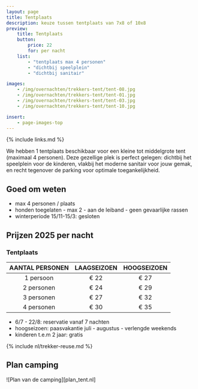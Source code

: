 ```yaml
---
layout: page
title: Tentplaats
description: keuze tussen tentplaats van 7x8 of 10x8
preview:
    title: Tentplaats
    button:
        price: 22
        for: per nacht
    list:
        - "tentplaats max 4 personen"
        - "dichtbij speelplein"
        - "dichtbij sanitair"

images:
    - /img/overnachten/trekkers-tent/tent-08.jpg
    - /img/overnachten/trekkers-tent/tent-01.jpg
    - /img/overnachten/trekkers-tent/tent-03.jpg
    - /img/overnachten/trekkers-tent/tent-10.jpg

insert:
    - page-images-top
---
```

{% include links.md %}

We hebben 1  tentplaats beschikbaar voor een kleine tot middelgrote tent (maximaal 4 personen). Deze gezellige plek is perfect gelegen: dichtbij het speelplein voor de kinderen, vlakbij het moderne sanitair voor jouw gemak, en recht tegenover de parking voor optimale toegankelijkheid.


## Goed om weten

- max 4 personen / plaats
- honden toegelaten - max 2 - aan de leiband - geen gevaarlijke rassen
- winterperiode 15/11-15/3: gesloten


## Prijzen 2025 per nacht

### Tentplaats

AANTAL PERSONEN | LAAGSEIZOEN | HOOGSEIZOEN      
:--------------:|:-----------:|:-----------:|
1 persoon       |€ 22         |€ 27   
2 personen      |€ 24         |€ 29          
3 personen      |€ 27         |€ 32
4 personen      |€ 30         |€ 35

* 6/7 - 22/8: reservatie vanaf 7 nachten
* hoogseizoen: paasvakantie juli - augustus - verlengde weekends
* kinderen t.e.m 2 jaar: gratis


{% include nl/trekker-reuse.md %}


## Plan camping

![Plan van de camping][plan_tent.nl]
